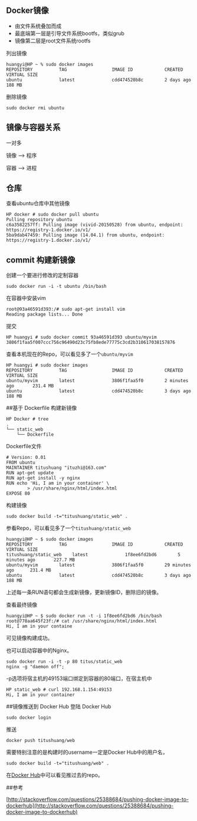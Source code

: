 ## Docker镜像
* 由文件系统叠加而成
* 最底端第一层是引导文件系统bootfs，类似grub
* 镜像第二层是root文件系统rootfs

列出镜像

```
huangyi@HP ~ % sudo docker images
REPOSITORY          TAG                 IMAGE ID            CREATED             VIRTUAL SIZE
ubuntu              latest              cdd474520b8c        2 days ago          188 MB
```

删除镜像

`sudo docker rmi ubuntu`

## 镜像与容器关系
一对多

镜像 ——> 程序

容器 ——> 进程

## 仓库
查看ubuntu仓库中其他镜像

```
HP docker # sudo docker pull ubuntu
Pulling repository ubuntu
c6a3582257ff: Pulling image (vivid-20150528) from ubuntu, endpoint: https://registry-1.docker.io/v1/ 
5ba9dab47459: Pulling image (14.04.1) from ubuntu, endpoint: https://registry-1.docker.io/v1/ 
```

## commit 构建新镜像

创建一个要进行修改的定制容器

`sudo docker run -i -t ubuntu /bin/bash`

在容器中安装vim

```
root@93a46591d393:/# sudo apt-get install vim
Reading package lists... Done
```

提交
```
HP huangyi # sudo docker commit 93a46591d393 ubuntu/myvim
3806f1faa5f007ccc756c96490d23c75fb8ede77775c3cd2b310617038157876
```

查看本机现在的Repo，可以看见多了一个`ubuntu/myvim`

```
HP huangyi # sudo docker images
REPOSITORY          TAG                 IMAGE ID            CREATED             VIRTUAL SIZE
ubuntu/myvim        latest              3806f1faa5f0        2 minutes ago       231.4 MB
ubuntu              latest              cdd474520b8c        3 days ago          188 MB
```

##基于 Dockerfile 构建新镜像

```
HP Docker # tree
.
└── static_web
    └── Dockerfile
```

Dockerfile文件
```
# Version: 0.01
FROM ubuntu
MAINTAINER titushuang "ituzhi@163.com"
RUN apt-get update
RUN apt-get install -y nginx
RUN echo 'Hi, I am in your container' \
        > /usr/share/nginx/html/index.html
EXPOSE 80
```

构建镜像

`sudo docker build -t="titushuang/static_web" .`

参看Repo，可以看见多了一个`titushuang/static_web`
```
huangyi@HP ~ $ sudo docker images
REPOSITORY          TAG                 IMAGE ID            CREATED             VIRTUAL SIZE
titushuang/static_web    latest              1f8ee6fd2bd6        5 minutes ago       227.7 MB
ubuntu/myvim        latest              3806f1faa5f0        29 minutes ago      231.4 MB
ubuntu              latest              cdd474520b8c        3 days ago          188 MB
```

上述每一条RUN语句都会生成新镜像，更新镜像ID，删除旧的镜像。

查看最终镜像

```
huangyi@HP ~ $ sudo docker run -t -i 1f8ee6fd2bd6 /bin/bash
root@778aa645f23f:/# cat /usr/share/nginx/html/index.html
Hi, I am in your containe
```

可见镜像构建成功。

也可以启动容器中的Nginx。

```
sudo docker run -i -t -p 80 titus/static_web
nginx -g "daemon off";
```

-p选项将宿主机的49153端口绑定到容器的80端口，在宿主机中

```
HP static_web # curl 192.168.1.154:49153
Hi, I am in your container
```

##镜像推送到 Docker Hub
登陆 Docker Hub

`sudo docker login`

推送

`docker push titushuang/web`

需要特别注意的是构建时的username一定是Docker Hub中的用户名，

`sudo docker build -t="titushuang/web" .`

在[Docker Hub](https://hub.docker.com/r/titushuang/web/)中可以看见推过去的repo。

##参考

[http://stackoverflow.com/questions/25388684/pushing-docker-image-to-dockerhub](http://stackoverflow.com/questions/25388684/pushing-docker-image-to-dockerhub)

